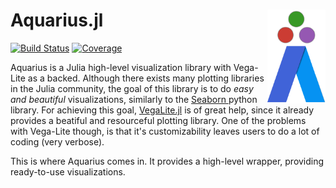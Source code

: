 # Aquarius.jl <img align="right" src="./images/aquarius_logo2.png" height="150"></img>

[![Build Status](https://travis-ci.com/davibarreira/Aquarius.jl.svg?branch=master)](https://travis-ci.com/davibarreira/Aquarius.jl)
[![Coverage](https://codecov.io/gh/davibarreira/Aquarius.jl/branch/master/graph/badge.svg)](https://codecov.io/gh/davibarreira/Aquarius.jl)

Aquarius is a Julia high-level visualization library with Vega-Lite as a backed. Although there exists many plotting libraries in the Julia community,
the goal of this library is to do *easy and beautiful* visualizations, similarly to the [ Seaborn ]( https://github.com/mwaskom/seaborn ) python library.
For achieving this goal, [VegaLite.jl]( https://github.com/queryverse/VegaLite.jl ) is of great help, since it already provides a beatiful and resourceful plotting library.
One of the problems with Vega-Lite though, is that it's customizability leaves users to do a lot of coding (very verbose).

This is where Aquarius comes in. It provides a high-level wrapper, providing ready-to-use visualizations.
